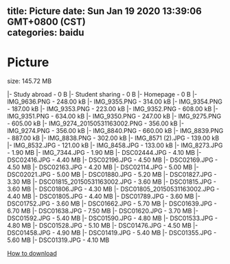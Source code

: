 
title: Picture
date: Sun Jan 19 2020 13:39:06 GMT+0800 (CST)    
categories: baidu
---

# Picture
size: 145.72 MB
 
 
|- Study abroad - 0 B
|- Student sharing - 0 B
|- Homepage - 0 B
|- IMG_9636.PNG - 248.00 kB
|- IMG_9355.PNG - 314.00 kB
|- IMG_9354.PNG - 187.00 kB
|- IMG_9353.PNG - 223.00 kB
|- IMG_9352.PNG - 608.00 kB
|- IMG_9351.PNG - 634.00 kB
|- IMG_9350.PNG - 247.00 kB
|- IMG_9275.PNG - 605.00 kB
|- IMG_9274_20150531163002.PNG - 356.00 kB
|- IMG_9274.PNG - 356.00 kB
|- IMG_8840.PNG - 660.00 kB
|- IMG_8839.PNG - 887.00 kB
|- IMG_8838.PNG - 302.00 kB
|- IMG_8571 (2).JPG - 139.00 kB
|- IMG_8532.JPG - 121.00 kB
|- IMG_8458.JPG - 133.00 kB
|- IMG_8273.JPG - 1.90 MB
|- IMG_7344.JPG - 1.90 MB
|- DSC02444.JPG - 4.10 MB
|- DSC02416.JPG - 4.40 MB
|- DSC02196.JPG - 4.50 MB
|- DSC02169.JPG - 4.50 MB
|- DSC02163.JPG - 4.20 MB
|- DSC02114.JPG - 5.00 MB
|- DSC02021.JPG - 5.00 MB
|- DSC01880.JPG - 5.20 MB
|- DSC01827.JPG - 3.30 MB
|- DSC01815_20150531163002.JPG - 3.60 MB
|- DSC01815.JPG - 3.60 MB
|- DSC01806.JPG - 4.30 MB
|- DSC01805_20150531163002.JPG - 4.40 MB
|- DSC01805.JPG - 4.40 MB
|- DSC01789.JPG - 3.60 MB
|- DSC01752.JPG - 3.60 MB
|- DSC01662.JPG - 5.70 MB
|- DSC01639.JPG - 6.70 MB
|- DSC01638.JPG - 7.50 MB
|- DSC01620.JPG - 3.70 MB
|- DSC01592.JPG - 5.40 MB
|- DSC01590.JPG - 4.80 MB
|- DSC01533.JPG - 4.80 MB
|- DSC01528.JPG - 5.10 MB
|- DSC01476.JPG - 4.50 MB
|- DSC01458.JPG - 4.90 MB
|- DSC01419.JPG - 5.40 MB
|- DSC01355.JPG - 5.60 MB
|- DSC01319.JPG - 4.10 MB

[How to download](https://bpcam.bemobtrk.com/go/2ceec3aa-1ca2-46d6-b9ff-aaa5c184517c?jno=262)